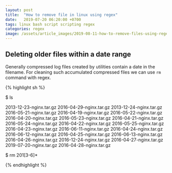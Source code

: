 ```yaml
---
layout: post
title:  "How to remove file in linux using regex"
date:   2019-07-20 06:20:00 +0700
tags: linux bash script scripting regex
categories: regex
image: /assets/article_images/2019-08-11-how-to-remove-files-using-regex/files.jpg
---
```


## Deleting older files within a date range

Generally compressed log files created by utilities contain a date in the filename.
For cleaning such accumulated compressed files we can use `rm` command with regex.

{% highlight sh %}

$ ls

2013-12-23-nginx.tar.gz                2016-04-29-nginx.tar.gz
2013-12-24-nginx.tar.gz                2016-05-21-nginx.tar.gz
2016-04-19-nginx.tar.gz                2016-05-22-nginx.tar.gz
2016-04-20-nginx.tar.gz                2016-05-23-nginx.tar.gz
2016-04-21-nginx.tar.gz                2016-05-24-nginx.tar.gz
2016-04-22-nginx.tar.gz                2016-05-25-nginx.tar.gz
2016-04-23-nginx.tar.gz                2016-06-11-nginx.tar.gz
2016-04-24-nginx.tar.gz                2016-06-12-nginx.tar.gz
2016-04-25-nginx.tar.gz                2016-06-13-nginx.tar.gz
2016-04-26-nginx.tar.gz                2016-12-24-nginx.tar.gz
2016-04-27-nginx.tar.gz                2019-07-20-nginx.tar.gz
2016-04-28-nginx.tar.gz


$ rm 201[3-6]*

{% endhighlight %}

